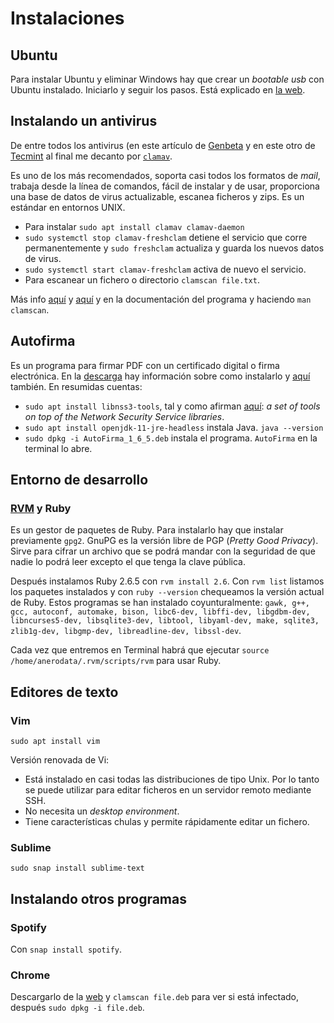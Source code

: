 # Instalaciones

## Ubuntu

Para instalar Ubuntu y eliminar Windows hay que crear un _bootable usb_ con Ubuntu instalado. Iniciarlo y seguir los pasos. Está explicado en [la web](https://ubuntu.com/tutorials/install-ubuntu-desktop#1-overview).

## Instalando un antivirus

De entre todos los antivirus (en este artículo de [Genbeta](https://www.genbeta.com/linux/mejores-soluciones-anti-malware-para-linux) y en este otro de [Tecmint](https://www.tecmint.com/best-antivirus-programs-for-linux/) al final me decanto por [ `clamav`](https://www.clamav.net/documents/installing-clamav).

Es uno de los más recomendados, soporta casi todos los formatos de _mail_, trabaja desde la línea de comandos, fácil de instalar y de usar, proporciona una base de datos de virus actualizable, escanea ficheros y zips. Es un estándar en entornos UNIX.

- Para instalar `sudo apt install clamav clamav-daemon`
- `sudo systemctl stop clamav-freshclam` detiene el servicio que corre permanentemente y `sudo freshclam` actualiza y guarda los nuevos datos de virus.
- `sudo systemctl start clamav-freshclam` activa de nuevo el servicio.
- Para escanear un fichero o directorio `clamscan file.txt`.

Más info [aquí](https://linuxhint.com/install_clamav_ubuntu/) y [aquí](https://computernewage.com/2014/10/07/como-detectar-virus-en-linux-con-clamav/) y en la documentación del programa y haciendo `man clamscan`.

## Autofirma

Es un programa para firmar PDF con un certificado digital o firma electrónica. En la [descarga](https://firmaelectronica.gob.es/Home/Descargas.html) hay información sobre como instalarlo y [aquí](https://www.pcrednet.com/blog/10008-tutoriales/90-instalar-autofirma-en-ubuntu-18-04-y-linux-mint-19) también. En resumidas cuentas:

- `sudo apt install libnss3-tools`, tal y como afirman [aquí](https://packages.debian.org/jessie/libnss3-tools): _a set of tools on top of the Network Security Service libraries_.
- `sudo apt install openjdk-11-jre-headless` instala Java. `java --version`
- `sudo dpkg -i AutoFirma_1_6_5.deb` instala el programa. `AutoFirma` en la terminal lo abre.

## Entorno de desarrollo

### [RVM](https://rvm.io/) y Ruby

Es un gestor de paquetes de Ruby. Para instalarlo hay que instalar previamente `gpg2`. GnuPG es la versión libre de PGP (_Pretty Good Privacy_). Sirve para cifrar un archivo que se podrá mandar con la seguridad de que nadie lo podrá leer excepto el que tenga la clave pública.

Después instalamos Ruby 2.6.5 con `rvm install 2.6`. Con `rvm list` listamos los paquetes instalados y con `ruby --version` chequeamos la versión actual de Ruby. Estos programas se han instalado coyunturalmente: `gawk, g++, gcc, autoconf, automake, bison, libc6-dev, libffi-dev, libgdbm-dev, libncurses5-dev, libsqlite3-dev, libtool, libyaml-dev, make, sqlite3, zlib1g-dev, libgmp-dev, libreadline-dev, libssl-dev`.

Cada vez que entremos en Terminal habrá que ejecutar `source /home/anerodata/.rvm/scripts/rvm` para usar Ruby.

## Editores de texto

### Vim

`sudo apt install vim`

Versión renovada de Vi:

- Está instalado en casi todas las distribuciones de tipo Unix. Por lo tanto se puede utilizar para editar ficheros en un servidor remoto mediante SSH.
- No necesita un _desktop environment_.
- Tiene características chulas y permite rápidamente editar un fichero.

### Sublime

`sudo snap install sublime-text`

## Instalando otros programas

### Spotify

Con `snap install spotify`.

### Chrome

Descargarlo de la [web](https://www.google.com/intl/es/chrome/) y `clamscan file.deb` para ver si está infectado, después `sudo dpkg -i file.deb`.
